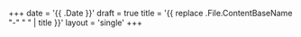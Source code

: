+++
date = '{{ .Date }}'
draft = true
title = '{{ replace .File.ContentBaseName "-" " " | title }}'
layout = 'single'
+++
